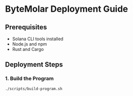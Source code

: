 # ByteMolar Deployment Guide

## Prerequisites
- Solana CLI tools installed
- Node.js and npm
- Rust and Cargo

## Deployment Steps

### 1. Build the Program
```bash
./scripts/build-program.sh